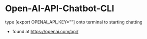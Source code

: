 # Open-AI-API-Chatbot-CLI

type [export OPENAI_API_KEY="<your-API-key-here>"] onto terminal to starting chatting

- found at https://openai.com/api/
